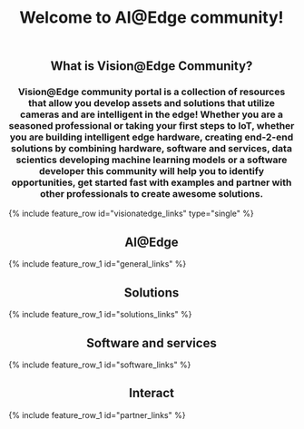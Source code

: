 ﻿---
layout: splash
permalink: /
title:
header:
  overlay_color: ""
  overlay_image: /assets/images/MAIN_overlay.png
  image: /assets/images/MAIN_camera.png
  actions:
    - label: "Get started"
      url: ""
    - label: "Join the community"
      url: "https://techcommunity.microsoft.com/t5/IoT-Devices/bd-p/HardwareEngineering"
title: Welcome to AI@Edge community!
excerpt:
  Welcome to AI@Edge community!
  A community that pulls together hardware, AI and software assests required to create intelligent edge solutions that can run machine learning in the device.

visionatedge_links:
  class: "light-gray"

general:
  content:
    - title: AI@Edge
general_links:
  content:
    - image_path: assets/images/MAIN_aiatedge.png
      alt: ""
      title: "What is AI@Edge?"
      excerpt: "What is the difference between traditional IoT device and intelligent edge"
      btn_label: " "
      url: "/docs/aiatedge/"
    - image_path: assets/images/MAIN_light_heavy.PNG
      alt: ""
      title: "Light Edge vs. Heavy Edge"
      excerpt: "Read about the options for implementation intelligent edge solution"
      btn_label: " "
      url: "/docs/light_vs_heavy/"
    - image_path: assets/images/MAIN_hw_acceleration.png
      alt: ""
      title: "HW Acceleration"
      excerpt: "The most common hardware acceleration options for edge computing"
      btn_label: " "
      url: "/docs/hw_acceleration/"

solutions:
  content:
    - title: Vision@Edge Hardware
solutions_links:
  content:
    - image_path: assets/images/MAIN_build_hardware.png
      alt: ""
      title: "Build hardware"
      excerpt: "Find resources and best practices for building intelligent edge capable hardware. See options for SOCs, Operating Systems and learn about Certifying your devices for Azure"
      btn_label: " "
      url: "/docs/buildhardware/"
    - image_path: /assets/images/MAIN_find_hardware.png
      alt: ""
      title: "Find hardware"
      excerpt: "Find hardware that fits to your solution. See the portfolio of intelligent edge cameras and intelligent gateways. See the showcased devices and find code examples to get started in minutes"
      btn_label: " "
      url: "/docs/hardwarelist/"
    - image_path: /assets/images/MAIN_devkits.png
      alt: ""
      title: "Developer Kits"
      excerpt: "Want to get a quick start for your camera project or do a proof of concept? Find developer kits that can be used as a target devices for testing your machine learning model and learn about the Azure IoT services"
      btn_label: " "
      url: "/docs/devkits/"
software:
  content:
    - title: Vision@Edge Software
    - excerpt: test writing here
software_links:
  content:
    - image_path: assets/images/MAIN_ai2.png
      alt: ""
      title: "Machine learning for Vision"
      excerpt: Machine learning models for Vision. Edge devices are capable of running machine learning models in a device itself resulting to faster inferencing times. Learn about machine learning models for Vision, frameworks supported by different devices and tools for training models
      btn_label: " "
      url: "/docs/visionai/"
    - image_path: /assets/images/MAIN_Azure_resources.png
      alt: ""
      title: "Azure IoT Edge"
      excerpt: "Run containerized cloud services in a device for faster turnaround time, offline capabilities and funnel the data that eventually gets sent to the cloud. IoT Edge enables running several services that are typically run in cloud also in an edge device"
      btn_label: " "
      url: "/docs/azureresources/"
    - image_path: /assets/images/MAIN_find_assets.png
      alt: ""
      title: "Find assests"
      excerpt: "Find existing IoT Edge modules from Azure Marketplace, Vision AI models from community channels and other SW assets"
      btn_label: " "
      url: "/docs/findassests/"
interact:
  content:
    - title: Become part of the community
partner_links:
  content:
    - image_path: assets/images/MAIN_community.png
      alt: ""
      title: "Join Vision@Edge community"
      excerpt: Join Microsoft's Internet of Things community. Hear the latest solution and services news from Azure and Windows IoT, share your thoughts, get help by asking questions and help others
      btn_label: " "
      url: "https://techcommunity.microsoft.com/t5/Internet-of-Things-IoT/ct-p/IoT"
    - image_path: /assets/images/MAIN_matchmake.png
      alt: ""
      title: "Find partners"
      excerpt: "Intelligent Edge value chain can be a long one consisting of a hardware manufacturer, solution integration and several SW providers. Find the most suitable partners for your specific needs"
      btn_label: " "
      url: "/docs/matchmake/"
    - image_path: /assets/images/MAIN_tutorials.png
      alt: ""
      title: "Tutorials and labs"
      excerpt: "Get started quickly by following easy to use tutorials and labs."
      btn_label: " "
      url: "/docs/tutorials/"
---
<div class="white">
<div class="feature__wrapper">
  <h2 style="text-align: center;" font-size="1.25em" class="landing-page-videos-title">What is Vision@Edge Community?</h2>
  <h3 style="text-align: center;" class="landing-page-videos-title">Vision@Edge community portal is a collection of resources that allow you develop assets and solutions that utilize cameras and are intelligent in the edge!
  Whether you are a seasoned professional or taking your first steps to IoT, whether you are building intelligent edge hardware, creating end-2-end solutions by combining hardware, software and services, data scientics developing machine learning models or a software developer this community will help you to identify opportunities, get started fast with examples and partner with other professionals to create awesome solutions.</h3>
  <div class="landing-page-videos">
{% include feature_row id="visionatedge_links" type="single" %}
</div>
</div>
<div class="light-gray">
<div class="feature__wrapper">
    <h2 style="text-align: center;" class="landing-page-videos-title">AI@Edge</h2>
    <div class="landing-page-videos">
{% include feature_row_1 id="general_links" %}
    </div>
</div>
</div>
<div class="white">
<div class="feature__wrapper">
    <h2 style="text-align: center;" class="landing-page-videos-title">Solutions</h2>
    <div class="landing-page-videos">
{% include feature_row_1 id="solutions_links" %}
  </div>
</div>
</div>
<div class="light-gray">
<div class="feature__wrapper">
    <h2 style="text-align: center;" class="landing-page-videos-title">Software and services</h2>
  <div class="landing-page-videos">
{% include feature_row_1 id="software_links" %}
  </div>
</div>
</div>
<div class="white">
<div class="feature__wrapper">
    <h2 style="text-align: center;" class="landing-page-videos-title">Interact</h2>
  <div class="landing-page-videos">
{% include feature_row_1 id="partner_links" %}
  </div>
</div>
</div>

